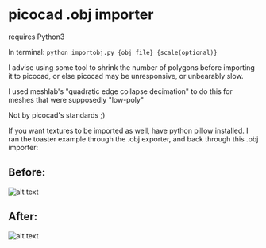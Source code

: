 # picocad .obj importer
requires Python3

In terminal:
`python importobj.py {obj file} {scale(optional)}`

I advise using some tool to shrink the number of polygons before importing it to picocad, or else picocad may be unresponsive, or unbearably slow.

I used meshlab's "quadratic edge collapse decimation" to do this for meshes that were supposedly "low-poly"

Not by picocad's standards ;)

If you want textures to be imported as well, have python pillow installed.
I ran the toaster example through the .obj exporter, and back through this .obj importer:


## Before:  
![alt text](https://github.com/Zinc-OS/picocad_.obj_importer/blob/main/files/picocad_4.gif)  
## After:  
![alt text](https://github.com/Zinc-OS/picocad_.obj_importer/blob/main/files/picocad_7.gif)  
